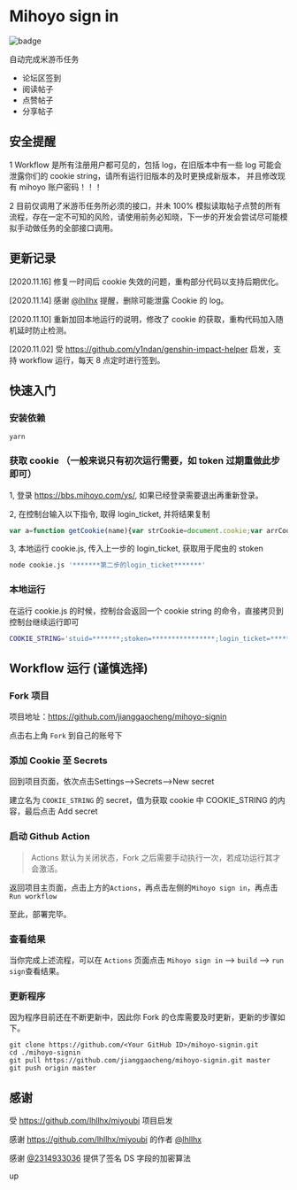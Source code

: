 # Mihoyo sign in

![badge](https://github.com/jianggaocheng/mihoyo-signin/workflows/Mihoyo%20SignIn/badge.svg)

自动完成米游币任务
- 论坛区签到
- 阅读帖子
- 点赞帖子
- 分享帖子

## 安全提醒  
1 Workflow 是所有注册用户都可见的，包括 log，在旧版本中有一些 log 可能会泄露你们的 cookie string，请所有运行旧版本的及时更换成新版本，
并且修改现有 mihoyo 账户密码！！！

2 目前仅调用了米游币任务所必须的接口，并未 100% 模拟读取帖子点赞的所有流程，存在一定不可知的风险，请使用前务必知晓，下一步的开发会尝试尽可能模拟手动做任务的全部接口调用。

## 更新记录 
[2020.11.16] 修复一时间后 cookie 失效的问题，重构部分代码以支持后期优化。

[2020.11.14] 感谢 [@lhllhx](https://github.com/lhllhx) 提醒，删除可能泄露 Cookie 的 log。

[2020.11.10] 重新加回本地运行的说明，修改了 cookie 的获取，重构代码加入随机延时防止检测。

[2020.11.02] 受 https://github.com/y1ndan/genshin-impact-helper 启发，支持 workflow 运行，每天 8 点定时进行签到。

## 快速入门

### 安装依赖
```
yarn
```

### 获取 cookie （一般来说只有初次运行需要，如 token 过期重做此步即可）
1, 登录 https://bbs.mihoyo.com/ys/, 如果已经登录需要退出再重新登录。

2, 在控制台输入以下指令, 取得 login_ticket, 并将结果复制
```javascript
var a=function getCookie(name){var strCookie=document.cookie;var arrCookie=strCookie.split("; ");for(var i=0;i<arrCookie.length;i++){var arr=arrCookie[i].split("=");if(arr[0]==name)return arr[1]}return""};console.log(a("login_ticket"));
```

3, 本地运行 cookie.js, 传入上一步的 login_ticket, 获取用于爬虫的 stoken
```bash
node cookie.js '*******第二步的login_ticket*******'
```

### 本地运行
在运行 cookie.js 的时候，控制台会返回一个 cookie string 的命令，直接拷贝到控制台继续运行即可
```bash
COOKIE_STRING='stuid=*******;stoken=****************;login_ticket=********************;' node index.js
```

## Workflow 运行 (谨慎选择)
### Fork 项目  

项目地址：https://github.com/jianggaocheng/mihoyo-signin  

点击右上角 `Fork` 到自己的账号下

### 添加 Cookie 至 Secrets
回到项目页面，依次点击Settings-->Secrets-->New secret

建立名为 `COOKIE_STRING` 的 secret，值为获取 cookie 中 COOKIE_STRING 的内容，最后点击 Add secret

### 启动 Github Action

> Actions 默认为关闭状态，Fork 之后需要手动执行一次，若成功运行其才会激活。

返回项目主页面，点击上方的`Actions`，再点击左侧的`Mihoyo sign in`，再点击`Run workflow`

至此，部署完毕。

### 查看结果

当你完成上述流程，可以在 `Actions` 页面点击 `Mihoyo sign in` --> `build` --> `run sign`查看结果。

### 更新程序

因为程序目前还在不断更新中，因此你 Fork 的仓库需要及时更新，更新的步骤如下。

```
git clone https://github.com/<Your GitHub ID>/mihoyo-signin.git
cd ./mihoyo-signin
git pull https://github.com/jianggaocheng/mihoyo-signin.git master
git push origin master
```

## 感谢
受 https://github.com/lhllhx/miyoubi 项目启发  

感谢 https://github.com/lhllhx/miyoubi 的作者 [@lhllhx](https://github.com/lhllhx)  

感谢 [@2314933036](https://github.com/2314933036) 提供了签名 DS 字段的加密算法  

up
